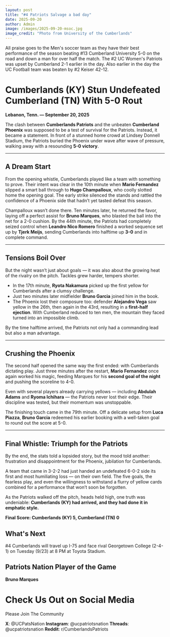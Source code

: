 ```yaml
---
layout: post
title: "#4 Patriots Salvage a bad day"
date: 2025-09-20
author: Admin
image: /images/2025-09-20-msoc.jpg
image_credit: "Photo from University of the Cumberlands"
---
```


All praise goes to the Men's soccer team as they have their best performance of the season beating #13 Cumberland University 5-0 on the road and down a man for over half the match. The #2 UC Women's Patriots was upset by Cumberland 2-1 earlier in the day. Also earlier in the day the UC Football team was beaten by #2 Keiser 42-12.

# Cumberlands (KY) Stun Undefeated Cumberland (TN) With 5-0 Rout  

**Lebanon, Tenn. — September 20, 2025**

The clash between **Cumberlands Patriots** and the unbeaten **Cumberland Phoenix** was supposed to be a test of survival for the Patriots. Instead, it became a statement. In front of a stunned home crowd at Lindsey Donnell Stadium, the Patriots buried the Phoenix under wave after wave of pressure, walking away with a resounding **5-0 victory**.  

---

## A Dream Start  
From the opening whistle, Cumberlands played like a team with something to prove. Their intent was clear in the 10th minute when **Mario Fernandez** slipped a smart ball through to **Hugo Champalloux**, who coolly slotted home the opening goal. The early strike silenced the stands and rattled the confidence of a Phoenix side that hadn’t yet tasted defeat this season.  

Champalloux wasn’t done there. Ten minutes later, he returned the favor, laying off a perfect assist for **Bruno Marques**, who blasted the ball into the net for a 2-0 cushion. By the 44th minute, the Patriots had completely seized control when **Leandro Nico Romero** finished a worked sequence set up by **Tjerk Meijs**, sending Cumberlands into halftime up **3-0** and in complete command.  

---

## Tensions Boil Over  
But the night wasn’t just about goals — it was also about the growing heat of the rivalry on the pitch. Tackles grew harder, tempers shorter.  

- In the 17th minute, **Ryota Nakamura** picked up the first yellow for Cumberlands after a clumsy challenge.  
- Just two minutes later midfielder **Bruno Garcia** joined him in the book.  
- The Phoenix lost their composure too: defender **Alejandro Vega** saw yellow in the 26th, then again in the 43rd, resulting in a **first-half ejection**. With Cumberland reduced to ten men, the mountain they faced turned into an impossible climb.  

By the time halftime arrived, the Patriots not only had a commanding lead but also a man advantage.  

---

## Crushing the Phoenix  
The second half opened the same way the first ended: with Cumberlands dictating play. Just three minutes after the restart, **Mario Fernandez** once again worked his magic, feeding Marques for his **second goal of the night** and pushing the scoreline to 4-0.  

Even with several players already carrying yellows — including **Abdulah Adams** and **Ryoma Ichihara** — the Patriots never lost their edge. Their discipline was tested, but their momentum was unstoppable.  

The finishing touch came in the 79th minute. Off a delicate setup from **Luca Piazza**, **Bruno Garcia** redeemed his earlier booking with a well-taken goal to round out the score at 5-0.  

---

## Final Whistle: Triumph for the Patriots  
By the end, the stats told a lopsided story, but the mood told another: frustration and disappointment for the Phoenix, jubilation for Cumberlands.  

A team that came in 3-2-2 had just handed an undefeated 6-0-2 side its first and most humiliating loss — on their own field. The five goals, the fearless play, and even the willingness to withstand a flurry of yellow cards combined for a performance that won’t soon be forgotten.  

As the Patriots walked off the pitch, heads held high, one truth was undeniable: **Cumberlands (KY) had arrived, and they had done it in emphatic style.**  

**Final Score: Cumberlands (KY) 5, Cumberland (TN) 0**  

## What's Next

#4 Cumberlands will travel up I-75 and face rival Georgetown College (2-4-1) on Tuesday (9/23) at 8 PM at Toyota Stadium.

## Patriots Nation Player of the Game

**Bruno Marques**


# Check Us Out on Social Media

Please Join The Community

**X**: @UCPatsNation
**Instagram**: @ucpatriotsnation
**Threads**: @ucpatriotsnation
**Reddit**: r/CumberlandsPatriots